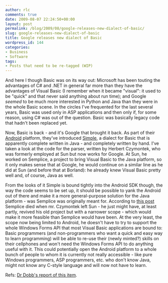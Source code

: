```yaml
---
author: rlc
comments: true
date: 2009-08-07 22:24:50+00:00
layout: post
permalink: /blog/2009/08/google-releases-new-dialect-of-basic/
slug: google-releases-new-dialect-of-basic
title: Google releases new dialect of Basic
wordpress_id: 144
categories:
- Business
- Software
tags:
- Posts that need to be re-tagged (WIP)
---
```


And here I though Basic was on its way out: Microsoft has been touting the advantages of C# and .NET in general far more than they have the advantages of Visual Basic (I remember when it became "visual": it used to be "quick" and that never said anything about run time); and Google _seemed_ to be much more interested in Python and Java than they were in the whole Basic scene. In the circles I've frequented for the last several years, Basic was used only in ASP applications and then only if, for some reason, using C# was out of the question. Basic was basically legacy code that hadn't been replaced yet.

Now, Basic is back - and it's Google that brought it back. As part of their [Android](http://android.com) platform, they've introduced [Simple](http://code.google.com/p/simple/), a dialect for Basic that is apparently complete written in Java - and completely written by hand. I've taken a look at the code for the parser, written by Herbert Czymontek, who was formerly employed at Sun but now works for Google. At Sun, he worked on Semplice, a project to bring Visual Basic to the Java platform, so it only makes sense that at Google, he would continue on a similar line as he did at Sun (and before that at Borland): he already knew Visual Basic pretty well and, of course, Java as well.

From the looks of it Simple is bound tightly into the Android SDK though, the way the code seems to be set up, it should be possible to yank the Android out of there and make it a more general-purpose solution for the Java platform - was Semplice was originally meant for. According to [this post](http://web.archive.org/web/20130910034148/http://news.java-virtual-machine.net/34.html) Semplice died when mr. Czymontek left Sun - he just might have, at least partly, revived his old project but with a narrower scope - which would make it more feasible than Semplice would have been. At the very least, the scope now being limited to Android, he doesn't have to try to support the whole Windows Forms API that most Visual Basic applications are bound to: Basic programmers (and non-programmers who want a quick and easy way to learn programming) will be able to re-use their (newly minted?) skills on their cellphones and won't need the Windows Forms API to do anything useful with it. This could potentially open the Android platform to a whole bunch of people to whom it is currently not really accessible - like pure Windows programmers, ASP programmers, etc. who don't know Java, might not know any C-style language and will now not have to learn.

Refs: [Dr Dobb's report of this item](http://www.ddj.com/architect/218700225?cid=RSSfeed_DDJ_ArchitectDebug).
